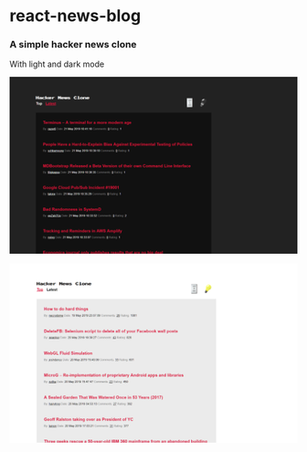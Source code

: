# react-news-blog

### A simple hacker news clone

With light and dark mode 

![In Dark Mode](https://github.com/OcelotDive/react-news-blog/blob/master/images/Hn.PNG)


![In Light Mode](https://github.com/OcelotDive/react-news-blog/blob/master/images/hnLight.PNG)


